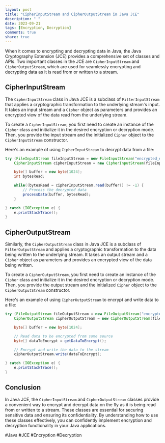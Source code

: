 ```yaml
---
layout: post
title: "CipherInputStream and CipherOutputStream in Java JCE"
description: " "
date: 2023-09-21
tags: [Encryption, Decryption]
comments: true
share: true
---
```


When it comes to encrypting and decrypting data in Java, the Java Cryptography Extension (JCE) provides a comprehensive set of classes and APIs. Two important classes in the JCE are `CipherInputStream` and `CipherOutputStream`, which are used for seamlessly encrypting and decrypting data as it is read from or written to a stream.

## CipherInputStream

The `CipherInputStream` class in Java JCE is a subclass of `FilterInputStream` that applies a cryptographic transformation to the underlying stream's input. It takes an input stream and a `Cipher` object as parameters and provides an encrypted view of the data read from the underlying stream.

To create a `CipherInputStream`, you first need to create an instance of the `Cipher` class and initialize it in the desired encryption or decryption mode. Then, you provide the input stream and the initialized `Cipher` object to the `CipherInputStream` constructor.

Here's an example of using `CipherInputStream` to decrypt data from a file:

```java
try (FileInputStream fileInputStream = new FileInputStream("encrypted_data.txt");
    CipherInputStream cipherInputStream = new CipherInputStream(fileInputStream, cipher)) {

    byte[] buffer = new byte[1024];
    int bytesRead;

    while((bytesRead = cipherInputStream.read(buffer)) != -1) {
        // Process the decrypted data
        processData(buffer, bytesRead);
    }

} catch (IOException e) {
    e.printStackTrace();
}
```

## CipherOutputStream

Similarly, the `CipherOutputStream` class in Java JCE is a subclass of `FilterOutputStream` and applies a cryptographic transformation to the data being written to the underlying stream. It takes an output stream and a `Cipher` object as parameters and provides an encrypted view of the data being written.

To create a `CipherOutputStream`, you first need to create an instance of the `Cipher` class and initialize it in the desired encryption or decryption mode. Then, you provide the output stream and the initialized `Cipher` object to the `CipherOutputStream` constructor.

Here's an example of using `CipherOutputStream` to encrypt and write data to a file:

```java
try (FileOutputStream fileOutputStream = new FileOutputStream("encrypted_data.txt", true);
    CipherOutputStream cipherOutputStream = new CipherOutputStream(fileOutputStream, cipher)) {

    byte[] buffer = new byte[1024];

    // Read data to be encrypted from some source
    byte[] dataToEncrypt = getDataToEncrypt();

    // Encrypt and write the data to the stream
    cipherOutputStream.write(dataToEncrypt);

} catch (IOException e) {
    e.printStackTrace();
}
```

## Conclusion

In Java JCE, the `CipherInputStream` and `CipherOutputStream` classes provide a convenient way to encrypt and decrypt data on the fly as it is being read from or written to a stream. These classes are essential for securing sensitive data and ensuring its confidentiality. By understanding how to use these classes effectively, you can confidently implement encryption and decryption functionality in your Java applications.

#Java #JCE #Encryption #Decryption